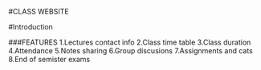 #CLASS WEBSITE

#Introduction

###FEATURES
1.Lectures contact info
2.Class time table
3.Class duration
4.Attendance
5.Notes sharing
6.Group discusions
7.Assignments and cats 
8.End of semister exams
